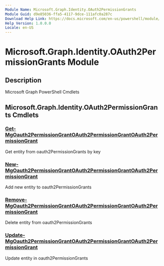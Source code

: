 ```yaml
---
Module Name: Microsoft.Graph.Identity.OAuth2PermissionGrants
Module Guid: d9e85036-ffa5-4117-9dce-111afc0a287c
Download Help Link: https://docs.microsoft.com/en-us/powershell/module/microsoft.graph.identity.oauth2permissiongrants
Help Version: 1.0.0.0
Locale: en-US
---
```


# Microsoft.Graph.Identity.OAuth2PermissionGrants Module
## Description
Microsoft Graph PowerShell Cmdlets

## Microsoft.Graph.Identity.OAuth2PermissionGrants Cmdlets
### [Get-MgOauth2PermissionGrantOAuth2PermissionGrantOAuth2PermissionGrant](Get-MgOauth2PermissionGrantOAuth2PermissionGrantOAuth2PermissionGrant.md)
Get entity from oauth2PermissionGrants by key

### [New-MgOauth2PermissionGrantOAuth2PermissionGrantOAuth2PermissionGrant](New-MgOauth2PermissionGrantOAuth2PermissionGrantOAuth2PermissionGrant.md)
Add new entity to oauth2PermissionGrants

### [Remove-MgOauth2PermissionGrantOAuth2PermissionGrantOAuth2PermissionGrant](Remove-MgOauth2PermissionGrantOAuth2PermissionGrantOAuth2PermissionGrant.md)
Delete entity from oauth2PermissionGrants

### [Update-MgOauth2PermissionGrantOAuth2PermissionGrantOAuth2PermissionGrant](Update-MgOauth2PermissionGrantOAuth2PermissionGrantOAuth2PermissionGrant.md)
Update entity in oauth2PermissionGrants

